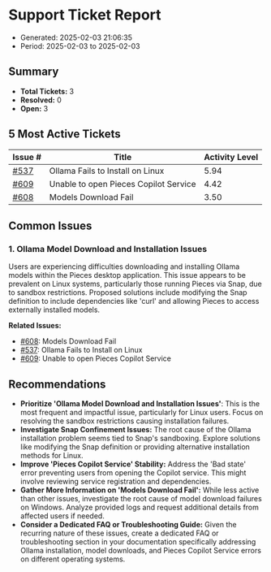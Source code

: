 # Support Ticket Report
- Generated: 2025-02-03 21:06:35
- Period: 2025-02-03 to 2025-02-03

## Summary
- **Total Tickets:** 3
- **Resolved:** 0
- **Open:** 3

## 5 Most Active Tickets
| Issue # | Title | Activity Level |
|---------|-------|----------------|
| [#537](https://github.com/pieces-app/support/issues/537) | Ollama Fails to Install on Linux | 5.94 |
| [#609](https://github.com/pieces-app/support/issues/609) | Unable to open Pieces Copilot Service | 4.42 |
| [#608](https://github.com/pieces-app/support/issues/608) | Models Download Fail | 3.50 |

## Common Issues
### 1. Ollama Model Download and Installation Issues
Users are experiencing difficulties downloading and installing Ollama models within the Pieces desktop application. This issue appears to be prevalent on Linux systems, particularly those running Pieces via Snap, due to sandbox restrictions. Proposed solutions include modifying the Snap definition to include dependencies like 'curl' and allowing Pieces to access externally installed models. 

**Related Issues:**
- [#608](https://github.com/pieces-app/support/issues/608): Models Download Fail
- [#537](https://github.com/pieces-app/support/issues/537): Ollama Fails to Install on Linux
- [#609](https://github.com/pieces-app/support/issues/609): Unable to open Pieces Copilot Service


## Recommendations
- **Prioritize 'Ollama Model Download and Installation Issues'**: This is the most frequent and impactful issue, particularly for Linux users. Focus on resolving the sandbox restrictions causing installation failures.
- **Investigate Snap Confinement Issues:** The root cause of the Ollama installation problem seems tied to Snap's sandboxing. Explore solutions like modifying the Snap definition or providing alternative installation methods for Linux.
- **Improve 'Pieces Copilot Service' Stability:** Address the 'Bad state' error preventing users from opening the Copilot service. This might involve reviewing service registration and dependencies.
- **Gather More Information on 'Models Download Fail':** While less active than other issues, investigate the root cause of model download failures on Windows. Analyze provided logs and request additional details from affected users if needed.
- **Consider a Dedicated FAQ or Troubleshooting Guide:** Given the recurring nature of these issues, create a dedicated FAQ or troubleshooting section in your documentation specifically addressing Ollama installation, model downloads, and Pieces Copilot Service errors on different operating systems.
